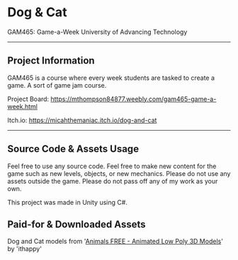 # Dog & Cat

GAM465: Game-a-Week
University of Advancing Technology

---

## Project Information

GAM465 is a course where every week students are tasked to create a game. A sort of game jam course.

Project Board: https://mthompson84877.weebly.com/gam465-game-a-week.html

Itch.io: https://micahthemaniac.itch.io/dog-and-cat

---

## Source Code & Assets Usage

Feel free to use any source code. Feel free to make new content for the game such as new levels, objects, or new mechanics. Please do not use any assets outside the game. Please do not pass off any of my work as your own.

This project was made in Unity using C#.

## Paid-for & Downloaded Assets

Dog and Cat models from '[Animals FREE - Animated Low Poly 3D Models](https://assetstore.unity.com/packages/3d/characters/animals/animals-free-animated-low-poly-3d-models-260727)' by 'ithappy'
